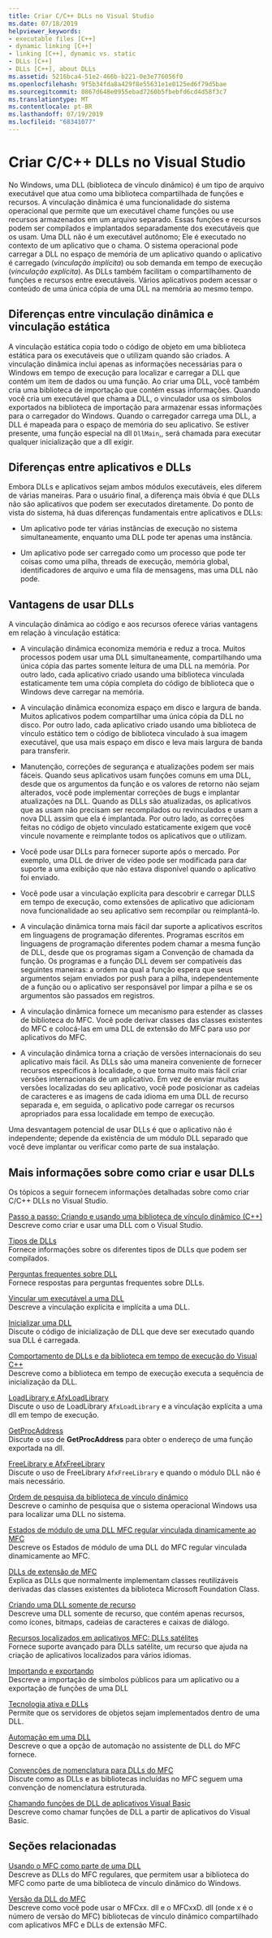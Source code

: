 ```yaml
---
title: Criar C/C++ DLLs no Visual Studio
ms.date: 07/18/2019
helpviewer_keywords:
- executable files [C++]
- dynamic linking [C++]
- linking [C++], dynamic vs. static
- DLLs [C++]
- DLLs [C++], about DLLs
ms.assetid: 5216bca4-51e2-466b-b221-0e3e776056f0
ms.openlocfilehash: 9f5b34fda8a429f8e55631e1e0125ed6f79d5bae
ms.sourcegitcommit: 0867d648e0955ebad7260b5fbebfd6cd4d58f3c7
ms.translationtype: MT
ms.contentlocale: pt-BR
ms.lasthandoff: 07/19/2019
ms.locfileid: "68341077"
---
```

# <a name="create-cc-dlls-in-visual-studio"></a>Criar C/C++ DLLs no Visual Studio

No Windows, uma DLL (biblioteca de vínculo dinâmico) é um tipo de arquivo executável que atua como uma biblioteca compartilhada de funções e recursos. A vinculação dinâmica é uma funcionalidade do sistema operacional que permite que um executável chame funções ou use recursos armazenados em um arquivo separado. Essas funções e recursos podem ser compilados e implantados separadamente dos executáveis que os usam. Uma DLL não é um executável autônomo; Ele é executado no contexto de um aplicativo que o chama. O sistema operacional pode carregar a DLL no espaço de memória de um aplicativo quando o aplicativo é carregado (*vinculação implícita*) ou sob demanda em tempo de execução (*vinculação explícita*). As DLLs também facilitam o compartilhamento de funções e recursos entre executáveis. Vários aplicativos podem acessar o conteúdo de uma única cópia de uma DLL na memória ao mesmo tempo.

## <a name="differences-between-dynamic-linking-and-static-linking"></a>Diferenças entre vinculação dinâmica e vinculação estática

A vinculação estática copia todo o código de objeto em uma biblioteca estática para os executáveis que o utilizam quando são criados. A vinculação dinâmica inclui apenas as informações necessárias para o Windows em tempo de execução para localizar e carregar a DLL que contém um item de dados ou uma função. Ao criar uma DLL, você também cria uma biblioteca de importação que contém essas informações. Quando você cria um executável que chama a DLL, o vinculador usa os símbolos exportados na biblioteca de importação para armazenar essas informações para o carregador do Windows. Quando o carregador carrega uma DLL, a DLL é mapeada para o espaço de memória do seu aplicativo. Se estiver presente, uma função especial na dll `DllMain`,, será chamada para executar qualquer inicialização que a dll exigir.

<a name="differences-between-applications-and-dlls"></a>

## <a name="differences-between-applications-and-dlls"></a>Diferenças entre aplicativos e DLLs

Embora DLLs e aplicativos sejam ambos módulos executáveis, eles diferem de várias maneiras. Para o usuário final, a diferença mais óbvia é que DLLs não são aplicativos que podem ser executados diretamente. Do ponto de vista do sistema, há duas diferenças fundamentais entre aplicativos e DLLs:

- Um aplicativo pode ter várias instâncias de execução no sistema simultaneamente, enquanto uma DLL pode ter apenas uma instância.

- Um aplicativo pode ser carregado como um processo que pode ter coisas como uma pilha, threads de execução, memória global, identificadores de arquivo e uma fila de mensagens, mas uma DLL não pode.

<a name="advantages-of-using-dlls"></a>

## <a name="advantages-of-using-dlls"></a>Vantagens de usar DLLs

A vinculação dinâmica ao código e aos recursos oferece várias vantagens em relação à vinculação estática:

- A vinculação dinâmica economiza memória e reduz a troca. Muitos processos podem usar uma DLL simultaneamente, compartilhando uma única cópia das partes somente leitura de uma DLL na memória. Por outro lado, cada aplicativo criado usando uma biblioteca vinculada estaticamente tem uma cópia completa do código de biblioteca que o Windows deve carregar na memória.

- A vinculação dinâmica economiza espaço em disco e largura de banda. Muitos aplicativos podem compartilhar uma única cópia da DLL no disco. Por outro lado, cada aplicativo criado usando uma biblioteca de vínculo estático tem o código de biblioteca vinculado à sua imagem executável, que usa mais espaço em disco e leva mais largura de banda para transferir.

- Manutenção, correções de segurança e atualizações podem ser mais fáceis. Quando seus aplicativos usam funções comuns em uma DLL, desde que os argumentos da função e os valores de retorno não sejam alterados, você pode implementar correções de bugs e implantar atualizações na DLL. Quando as DLLs são atualizadas, os aplicativos que as usam não precisam ser recompilados ou revinculados e usam a nova DLL assim que ela é implantada. Por outro lado, as correções feitas no código de objeto vinculado estaticamente exigem que você vincule novamente e reimplante todos os aplicativos que o utilizam.

- Você pode usar DLLs para fornecer suporte após o mercado. Por exemplo, uma DLL de driver de vídeo pode ser modificada para dar suporte a uma exibição que não estava disponível quando o aplicativo foi enviado.

- Você pode usar a vinculação explícita para descobrir e carregar DLLS em tempo de execução, como extensões de aplicativo que adicionam nova funcionalidade ao seu aplicativo sem recompilar ou reimplantá-lo.

- A vinculação dinâmica torna mais fácil dar suporte a aplicativos escritos em linguagens de programação diferentes. Programas escritos em linguagens de programação diferentes podem chamar a mesma função de DLL, desde que os programas sigam a Convenção de chamada da função. Os programas e a função DLL devem ser compatíveis das seguintes maneiras: a ordem na qual a função espera que seus argumentos sejam enviados por push para a pilha, independentemente de a função ou o aplicativo ser responsável por limpar a pilha e se os argumentos são passados em registros.

- A vinculação dinâmica fornece um mecanismo para estender as classes de biblioteca do MFC. Você pode derivar classes das classes existentes do MFC e colocá-las em uma DLL de extensão do MFC para uso por aplicativos do MFC.

- A vinculação dinâmica torna a criação de versões internacionais do seu aplicativo mais fácil. As DLLs são uma maneira conveniente de fornecer recursos específicos à localidade, o que torna muito mais fácil criar versões internacionais de um aplicativo. Em vez de enviar muitas versões localizadas do seu aplicativo, você pode posicionar as cadeias de caracteres e as imagens de cada idioma em uma DLL de recurso separada e, em seguida, o aplicativo pode carregar os recursos apropriados para essa localidade em tempo de execução.

Uma desvantagem potencial de usar DLLs é que o aplicativo não é independente; depende da existência de um módulo DLL separado que você deve implantar ou verificar como parte de sua instalação.

## <a name="more-information-on-how-to-create-and-use-dlls"></a>Mais informações sobre como criar e usar DLLs

Os tópicos a seguir fornecem informações detalhadas sobre como criar C/C++ DLLs no Visual Studio.

[Passo a passo: Criando e usando uma biblioteca de vínculo dinâmico (C++)](walkthrough-creating-and-using-a-dynamic-link-library-cpp.md)<br/>
Descreve como criar e usar uma DLL com o Visual Studio.

[Tipos de DLLs](kinds-of-dlls.md)<br/>
Fornece informações sobre os diferentes tipos de DLLs que podem ser compilados.

[Perguntas frequentes sobre DLL](dll-frequently-asked-questions.md)<br/>
Fornece respostas para perguntas frequentes sobre DLLs.

[Vincular um executável a uma DLL](linking-an-executable-to-a-dll.md)<br/>
Descreve a vinculação explícita e implícita a uma DLL.

[Inicializar uma DLL](run-time-library-behavior.md#initializing-a-dll)<br/>
Discute o código de inicialização de DLL que deve ser executado quando sua DLL é carregada.

[Comportamento de DLLs e da biblioteca em tempo de execução do Visual C++](run-time-library-behavior.md)<br/>
Descreve como a biblioteca em tempo de execução executa a sequência de inicialização da DLL.

[LoadLibrary e AfxLoadLibrary](loadlibrary-and-afxloadlibrary.md)<br/>
Discute o uso  de LoadLibrary `AfxLoadLibrary` e a vinculação explícita a uma dll em tempo de execução.

[GetProcAddress](getprocaddress.md)<br/>
Discute o uso de **GetProcAddress** para obter o endereço de uma função exportada na dll.

[FreeLibrary e AfxFreeLibrary](freelibrary-and-afxfreelibrary.md)<br/>
Discute o uso  de FreeLibrary `AfxFreeLibrary` e quando o módulo DLL não é mais necessário.

[Ordem de pesquisa da biblioteca de vínculo dinâmico](/windows/desktop/Dlls/dynamic-link-library-search-order)<br/>
Descreve o caminho de pesquisa que o sistema operacional Windows usa para localizar uma DLL no sistema.

[Estados de módulo de uma DLL MFC regular vinculada dinamicamente ao MFC](module-states-of-a-regular-dll-dynamically-linked-to-mfc.md)<br/>
Descreve os Estados de módulo de uma DLL do MFC regular vinculada dinamicamente ao MFC.

[DLLs de extensão de MFC](extension-dlls-overview.md)<br/>
Explica as DLLs que normalmente implementam classes reutilizáveis derivadas das classes existentes da biblioteca Microsoft Foundation Class.

[Criando uma DLL somente de recurso](creating-a-resource-only-dll.md)<br/>
Descreve uma DLL somente de recurso, que contém apenas recursos, como ícones, bitmaps, cadeias de caracteres e caixas de diálogo.

[Recursos localizados em aplicativos MFC: DLLs satélites](localized-resources-in-mfc-applications-satellite-dlls.md)<br/>
Fornece suporte avançado para DLLs satélite, um recurso que ajuda na criação de aplicativos localizados para vários idiomas.

[Importando e exportando](importing-and-exporting.md)<br/>
Descreve a importação de símbolos públicos para um aplicativo ou a exportação de funções de uma DLL

[Tecnologia ativa e DLLs](active-technology-and-dlls.md)<br/>
Permite que os servidores de objetos sejam implementados dentro de uma DLL.

[Automação em uma DLL](automation-in-a-dll.md)<br/>
Descreve o que a opção de automação no assistente de DLL do MFC fornece.

[Convenções de nomenclatura para DLLs do MFC](../mfc/mfc-library-versions.md#mfc-static-library-naming-conventions)<br/>
Discute como as DLLs e as bibliotecas incluídas no MFC seguem uma convenção de nomenclatura estruturada.

[Chamando funções de DLL de aplicativos Visual Basic](calling-dll-functions-from-visual-basic-applications.md)<br/>
Descreve como chamar funções de DLL a partir de aplicativos do Visual Basic.

## <a name="related-sections"></a>Seções relacionadas

[Usando o MFC como parte de uma DLL](../mfc/tn011-using-mfc-as-part-of-a-dll.md)<br/>
Descreve as DLLs do MFC regulares, que permitem usar a biblioteca do MFC como parte de uma biblioteca de vínculo dinâmico do Windows.

[Versão da DLL do MFC](../mfc/tn033-dll-version-of-mfc.md)<br/>
Descreve como você pode usar o MFCxx. dll e o MFCxxD. dll (onde x é o número de versão do MFC) bibliotecas de vínculo dinâmico compartilhado com aplicativos MFC e DLLs de extensão MFC.

